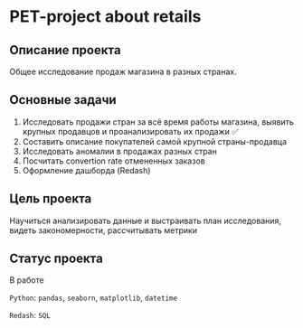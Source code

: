 # PET-project about retails
## Описание проекта
Общее исследование продаж магазина в разных странах.
## Основные задачи
1. Исследовать продажи стран за всё время работы магазина, выявить крупных продавцов и проанализировать их продажи ✅
3. Составить описание покупателей самой крупной страны-продавца
4. Исследовать аномалии в продажах разных стран
5. Посчитать convertion rate отмененных заказов
6. Оформление дашборда (Redash) 
## Цель проекта
Научиться анализировать данные и выстраивать план исследования, видеть закономерности, рассчитывать метрики
## Статус проекта 
В работе

<code>Python</code>: <code>pandas</code>, <code>seaborn</code>, <code>matplotlib</code>, <code>datetime</code> 

<code>Redash</code>: <code>SQL</code> 
